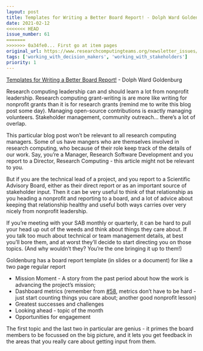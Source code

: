 ```yaml
---
layout: post
title: Templates for Writing a Better Board Report! - Dolph Ward Goldenburg
date: 2021-02-12
<<<<<<< HEAD
issue_number: 61
=======
>>>>>>> 0a34fe0... First go at item pages
original_url: https://www.researchcomputingteams.org/newsletter_issues/0061
tags: ['working_with_decision_makers', 'working_with_stakeholders']
priority: 1
---
```


<!-- markdownlint-disable MD033 -->
<!-- markdownlint-disable MD041 -->
<!-- markdownlint-disable MD049 -->

[Templates for Writing a Better Board Report!](https://successfulnonprofits.com/boardreport/) - Dolph Ward Goldenburg

Research computing leadership can and should learn a lot from nonprofit leadership.  Research computing grant-writing is are more like writing for nonprofit grants than it is for research grants (remind me to write this blog post some day).  Managing open-source contributions is exactly managing volunteers.  Stakeholder management, community outreach… there’s a lot of overlap.

This particular blog post won’t be relevant to all research computing managers. Some of us have mangers who are themselves involved in research computing, who because of their role keep track of the details of our work.  Say, you’re a Manager, Research Software Development and you report to a Director, Research Computing - this article might not be relevant to you.

But if you are the technical lead of a project, and you report to a Scientific Advisory Board, either as their direct report or as an important source of stakeholder input.  Then it can be very useful to think of that relationship as you heading a nonprofit and reporting to a board, and a lot of advice about keeping that relationship healthy and useful both ways carries over very nicely from nonprofit leadership.

If you’re meeting with your SAB monthly or quarterly, it can be hard to pull your head up out of the weeds and think about things they care about.  If you talk too much about technical or team management details, at best you’ll bore them, and at worst they’ll decide to start directing you on those topics.  (And why wouldn’t they?  You’re the one bringing it up to them!)

Goldenburg has a board report template (in slides or a document) for like a two page regular report

- Mission Moment - A story from the past period about how the work is advancing the project’s mission;
- Dashboard metrics (remember from [#58](https://newsletter.researchcomputingteams.org/archive/410ef54d-ef8a-41e0-bf77-b9c06eb612b0), metrics don’t have to be hard - just start counting things you care about; another good nonprofit lesson)
- Greatest successes and challenges
- Looking ahead - topic of the month
- Opportunities for engagement

The first topic and the last two in particular are genius - it primes the board members to be focussed on the big picture, and it lets you get feedback in the areas that you really care about getting input from them.
